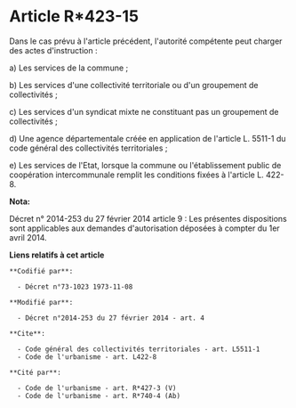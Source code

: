 # Article R*423-15

Dans le cas prévu à l'article précédent, l'autorité compétente peut charger des actes d'instruction : 

a) Les services de la commune ; 

b) Les services d'une collectivité territoriale ou d'un groupement de collectivités ; 

c) Les services d'un syndicat mixte ne constituant pas un groupement de collectivités ;

d) Une agence départementale créée en application de l'article L. 5511-1 du code général des collectivités territoriales ; 

e) Les services de l'Etat, lorsque la commune ou l'établissement public de coopération intercommunale remplit les conditions
fixées à l'article L. 422-8.

**Nota:**

Décret n° 2014-253 du 27 février 2014 article 9 : Les présentes dispositions sont applicables aux demandes d'autorisation
déposées à compter du 1er avril 2014.

**Liens relatifs à cet article**

	**Codifié par**:

	  - Décret n°73-1023 1973-11-08

	**Modifié par**:

	  - Décret n°2014-253 du 27 février 2014 - art. 4

	**Cite**:

	  - Code général des collectivités territoriales - art. L5511-1
	  - Code de l'urbanisme - art. L422-8

	**Cité par**:

	  - Code de l'urbanisme - art. R*427-3 (V)
	  - Code de l'urbanisme - art. R*740-4 (Ab)
